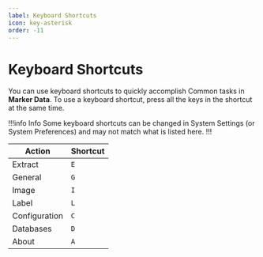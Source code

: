 ```yaml
---
label: Keyboard Shortcuts
icon: key-asterisk
order: -11
---
```

# Keyboard Shortcuts

You can use keyboard shortcuts to quickly accomplish Common tasks in **Marker Data**. To use a keyboard shortcut, press all the keys in the shortcut at the same time.

!!!info Info
Some keyboard shortcuts can be changed in System Settings (or System Preferences) and may not match what is listed here.
!!!

| Action | Shortcut |
|---|---|
| Extract | `E` |
| General | `G` |
| Image | `I` |
| Label | `L` |
| Configuration | `C` |
| Databases | `D` |
| About | `A`|